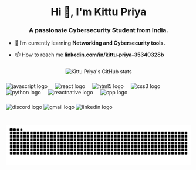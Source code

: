 <h1 align="center">Hi 👋, I'm Kittu Priya</h1>
<h3 align="center">A passionate Cybersecurity Student from India.</h3>

  
- 🌱 I’m currently learning **Networking and Cybersecurity tools.**

- 📫 How to reach me **linkedin.com/in/kittu-priya-35340328b**


###

<div align="center">
  <img src="https://github-readme-stats.vercel.app/api?username=Kittu-Priya&show_icons=true&include_all_commits=true&count_private=true&theme=dracula" height="150" alt="Kittu Priya's GitHub stats" />

  
</div>

###


###

<div align="left">
  <img src="https://cdn.jsdelivr.net/gh/devicons/devicon/icons/javascript/javascript-original.svg" height="30" alt="javascript logo"  />
  <img width="12" />
  <img src="https://cdn.jsdelivr.net/gh/devicons/devicon/icons/react/react-original.svg" height="30" alt="react logo"  />
  <img width="12" />
  <img src="https://cdn.jsdelivr.net/gh/devicons/devicon/icons/html5/html5-original.svg" height="30" alt="html5 logo"  />
  <img width="12" />
  <img src="https://cdn.jsdelivr.net/gh/devicons/devicon/icons/css3/css3-original.svg" height="30" alt="css3 logo"  />
  <img width="12" />
  <img src="https://cdn.jsdelivr.net/gh/devicons/devicon/icons/python/python-original.svg" height="30" alt="python logo"  />
  <img width="12" />
  <!-- React Native (using React logo as placeholder) -->
<img src="https://cdn.jsdelivr.net/gh/devicons/devicon/icons/react/react-original.svg" height="30" alt="reactnative logo" />
<img width="12" />

<!-- C++ Logo -->
<img src="https://cdn.jsdelivr.net/gh/devicons/devicon/icons/cplusplus/cplusplus-original.svg" height="30" alt="cpp logo" />

</div>

###

<div align="left">

  <img src="https://img.shields.io/static/v1?message=Discord&logo=discord&label=&color=7289DA&logoColor=white&labelColor=&style=for-the-badge" height="35" alt="discord logo"  />
  <img src="https://img.shields.io/static/v1?message=Gmail&logo=gmail&label=&color=D14836&logoColor=white&labelColor=&style=for-the-badge" height="35" alt="gmail logo"  />
  <img src="https://img.shields.io/static/v1?message=LinkedIn&logo=linkedin&label=&color=0077B5&logoColor=white&labelColor=&style=for-the-badge" height="35" alt="linkedin logo"  />
</div>

###

<br clear="both">

<img src="https://github.com/Kittu-Priya/Kittu-Priya/blob/output/snake.svg" alt="Snake animation" />

###
